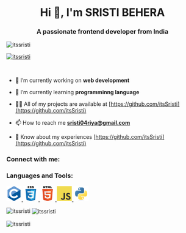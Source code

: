 <h1 align="center">Hi 👋, I'm SRISTI BEHERA</h1>
<h3 align="center">A passionate frontend developer from India</h3>

<p align="left"> <img src="https://komarev.com/ghpvc/?username=itssristi&label=Profile%20views&color=0e75b6&style=flat" alt="itssristi" /> </p>

<p align="left"> <a href="https://github.com/ryo-ma/github-profile-trophy"><img src="https://github-profile-trophy.vercel.app/?username=itssristi" alt="itssristi" /></a> </p>

<p align="left"> <a href="https://twitter.com/" target="blank"><img src="https://img.shields.io/twitter/follow/?logo=twitter&style=for-the-badge" alt="" /></a> </p>

- 🔭 I’m currently working on **web development**

- 🌱 I’m currently learning **programminng language**

- 👨‍💻 All of my projects are available at [https://github.com/itsSristi](https://github.com/itsSristi)

- 📫 How to reach me **sristi04riya@gmail.com**

- 📄 Know about my experiences [https://github.com/itsSristi](https://github.com/itsSristi)

<h3 align="left">Connect with me:</h3>
<p align="left">
</p>

<h3 align="left">Languages and Tools:</h3>
<p align="left"> <a href="https://www.cprogramming.com/" target="_blank" rel="noreferrer"> <img src="https://raw.githubusercontent.com/devicons/devicon/master/icons/c/c-original.svg" alt="c" width="40" height="40"/> </a> <a href="https://www.w3schools.com/css/" target="_blank" rel="noreferrer"> <img src="https://raw.githubusercontent.com/devicons/devicon/master/icons/css3/css3-original-wordmark.svg" alt="css3" width="40" height="40"/> </a> <a href="https://www.w3.org/html/" target="_blank" rel="noreferrer"> <img src="https://raw.githubusercontent.com/devicons/devicon/master/icons/html5/html5-original-wordmark.svg" alt="html5" width="40" height="40"/> </a> <a href="https://developer.mozilla.org/en-US/docs/Web/JavaScript" target="_blank" rel="noreferrer"> <img src="https://raw.githubusercontent.com/devicons/devicon/master/icons/javascript/javascript-original.svg" alt="javascript" width="40" height="40"/> </a> <a href="https://www.python.org" target="_blank" rel="noreferrer"> <img src="https://raw.githubusercontent.com/devicons/devicon/master/icons/python/python-original.svg" alt="python" width="40" height="40"/> </a> </p>

<p><img align="left" src="https://github-readme-stats.vercel.app/api/top-langs?username=itssristi&show_icons=true&locale=en&layout=compact" alt="itssristi" /></p>

<p>&nbsp;<img align="center" src="https://github-readme-stats.vercel.app/api?username=itssristi&show_icons=true&locale=en" alt="itssristi" /></p>

<p><img align="center" src="https://github-readme-streak-stats.herokuapp.com/?user=itssristi&" alt="itssristi" /></p>
